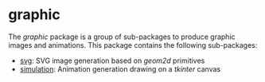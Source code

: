 # graphic

The _graphic_ package is a group of sub-packages to produce graphic images and animations.
This package contains the following sub-packages:

- [svg](./svg/README.md): SVG image generation based on _geom2d_ primitives
- [simulation](./simulation/README.md): Animation generation drawing on a _tkinter_ canvas